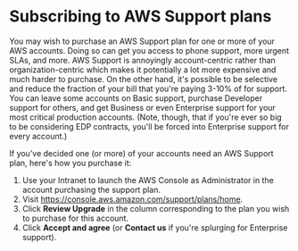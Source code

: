 # Subscribing to AWS Support plans

You may wish to purchase an AWS Support plan for one or more of your AWS accounts. Doing so can get you access to phone support, more urgent SLAs, and more. AWS Support is annoyingly account-centric rather than organization-centric which makes it potentially a lot more expensive and much harder to purchase. On the other hand, it's possible to be selective and reduce the fraction of your bill that you're paying 3-10% of for support. You can leave some accounts on Basic support, purchase Developer support for others, and get Business or even Enterprise support for your most critical production accounts. (Note, though, that if you're ever so big to be considering EDP contracts, you'll be forced into Enterprise support for every account.)

If you've decided one (or more) of your accounts need an AWS Support plan, here's how you purchase it:

1. Use your Intranet to launch the AWS Console as Administrator in the account purchasing the support plan.
2. Visit <https://console.aws.amazon.com/support/plans/home>.
3. Click **Review Upgrade** in the column corresponding to the plan you wish to purchase for this account.
4. Click **Accept and agree** (or **Contact us** if you're splurging for Enterprise support).
